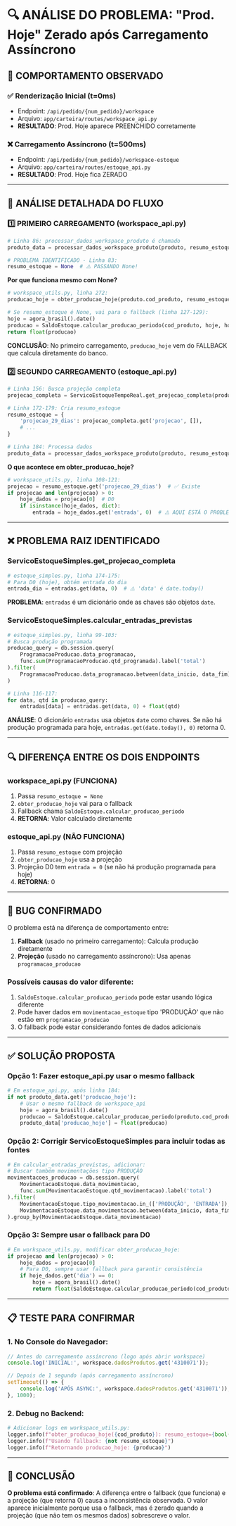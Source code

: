 # 🔍 ANÁLISE DO PROBLEMA: "Prod. Hoje" Zerado após Carregamento Assíncrono

## 🎯 COMPORTAMENTO OBSERVADO

### ✅ Renderização Inicial (t=0ms)
- Endpoint: `/api/pedido/{num_pedido}/workspace`
- Arquivo: `app/carteira/routes/workspace_api.py`
- **RESULTADO**: Prod. Hoje aparece PREENCHIDO corretamente

### ❌ Carregamento Assíncrono (t=500ms)
- Endpoint: `/api/pedido/{num_pedido}/workspace-estoque`
- Arquivo: `app/carteira/routes/estoque_api.py`
- **RESULTADO**: Prod. Hoje fica ZERADO

---

## 🔬 ANÁLISE DETALHADA DO FLUXO

### 1️⃣ PRIMEIRO CARREGAMENTO (workspace_api.py)
```python
# Linha 86: processar_dados_workspace_produto é chamado
produto_data = processar_dados_workspace_produto(produto, resumo_estoque)

# PROBLEMA IDENTIFICADO - Linha 83:
resumo_estoque = None  # ⚠️ PASSANDO None!
```

**Por que funciona mesmo com None?**
```python
# workspace_utils.py, linha 272:
producao_hoje = obter_producao_hoje(produto.cod_produto, resumo_estoque)

# Se resumo_estoque é None, vai para o fallback (linha 127-129):
hoje = agora_brasil().date()
producao = SaldoEstoque.calcular_producao_periodo(cod_produto, hoje, hoje)
return float(producao)
```

**CONCLUSÃO**: No primeiro carregamento, `producao_hoje` vem do FALLBACK que calcula diretamente do banco.

### 2️⃣ SEGUNDO CARREGAMENTO (estoque_api.py)
```python
# Linha 156: Busca projeção completa
projecao_completa = ServicoEstoqueTempoReal.get_projecao_completa(produto.cod_produto, dias=28)

# Linha 172-179: Cria resumo_estoque
resumo_estoque = {
    'projecao_29_dias': projecao_completa.get('projecao', []),
    # ...
}

# Linha 184: Processa dados
produto_data = processar_dados_workspace_produto(produto, resumo_estoque)
```

**O que acontece em obter_producao_hoje?**
```python
# workspace_utils.py, linha 108-121:
projecao = resumo_estoque.get('projecao_29_dias')  # ✅ Existe
if projecao and len(projecao) > 0:
    hoje_dados = projecao[0]  # D0
    if isinstance(hoje_dados, dict):
        entrada = hoje_dados.get('entrada', 0)  # ⚠️ AQUI ESTÁ O PROBLEMA!
```

---

## ❌ PROBLEMA RAIZ IDENTIFICADO

### ServicoEstoqueSimples.get_projecao_completa

```python
# estoque_simples.py, linha 174-175:
# Para D0 (hoje), obtém entrada do dia
entrada_dia = entradas.get(data, 0)  # ⚠️ 'data' é date.today()
```

**PROBLEMA**: `entradas` é um dicionário onde as chaves são objetos `date`.

### ServicoEstoqueSimples.calcular_entradas_previstas

```python
# estoque_simples.py, linha 99-103:
# Busca produção programada
producao_query = db.session.query(
    ProgramacaoProducao.data_programacao,
    func.sum(ProgramacaoProducao.qtd_programada).label('total')
).filter(
    ProgramacaoProducao.data_programacao.between(data_inicio, data_fim)
)

# Linha 116-117:
for data, qtd in producao_query:
    entradas[data] = entradas.get(data, 0) + float(qtd)
```

**ANÁLISE**: O dicionário `entradas` usa objetos `date` como chaves. Se não há produção programada para hoje, `entradas.get(date.today(), 0)` retorna 0.

---

## 🔍 DIFERENÇA ENTRE OS DOIS ENDPOINTS

### workspace_api.py (FUNCIONA)
1. Passa `resumo_estoque = None`
2. `obter_producao_hoje` vai para o fallback
3. Fallback chama `SaldoEstoque.calcular_producao_periodo`
4. **RETORNA**: Valor calculado diretamente

### estoque_api.py (NÃO FUNCIONA)
1. Passa `resumo_estoque` com projeção
2. `obter_producao_hoje` usa a projeção
3. Projeção D0 tem `entrada = 0` (se não há produção programada para hoje)
4. **RETORNA**: 0

---

## 🐛 BUG CONFIRMADO

O problema está na diferença de comportamento entre:
1. **Fallback** (usado no primeiro carregamento): Calcula produção diretamente
2. **Projeção** (usado no carregamento assíncrono): Usa apenas `programacao_producao` 

### Possíveis causas do valor diferente:
1. `SaldoEstoque.calcular_producao_periodo` pode estar usando lógica diferente
2. Pode haver dados em `movimentacao_estoque` tipo 'PRODUÇÃO' que não estão em `programacao_producao`
3. O fallback pode estar considerando fontes de dados adicionais

---

## ✅ SOLUÇÃO PROPOSTA

### Opção 1: Fazer estoque_api.py usar o mesmo fallback
```python
# Em estoque_api.py, após linha 184:
if not produto_data.get('producao_hoje'):
    # Usar o mesmo fallback do workspace_api
    hoje = agora_brasil().date()
    producao = SaldoEstoque.calcular_producao_periodo(produto.cod_produto, hoje, hoje)
    produto_data['producao_hoje'] = float(producao)
```

### Opção 2: Corrigir ServicoEstoqueSimples para incluir todas as fontes
```python
# Em calcular_entradas_previstas, adicionar:
# Buscar também movimentações tipo PRODUÇÃO
movimentacoes_producao = db.session.query(
    MovimentacaoEstoque.data_movimentacao,
    func.sum(MovimentacaoEstoque.qtd_movimentacao).label('total')
).filter(
    MovimentacaoEstoque.tipo_movimentacao.in_(['PRODUÇÃO', 'ENTRADA']),
    MovimentacaoEstoque.data_movimentacao.between(data_inicio, data_fim)
).group_by(MovimentacaoEstoque.data_movimentacao)
```

### Opção 3: Sempre usar o fallback para D0
```python
# Em workspace_utils.py, modificar obter_producao_hoje:
if projecao and len(projecao) > 0:
    hoje_dados = projecao[0]
    # Para D0, sempre usar fallback para garantir consistência
    if hoje_dados.get('dia') == 0:
        hoje = agora_brasil().date()
        return float(SaldoEstoque.calcular_producao_periodo(cod_produto, hoje, hoje))
```

---

## 📋 TESTE PARA CONFIRMAR

### 1. No Console do Navegador:
```javascript
// Antes do carregamento assíncrono (logo após abrir workspace)
console.log('INICIAL:', workspace.dadosProdutos.get('4310071'));

// Depois de 1 segundo (após carregamento assíncrono)
setTimeout(() => {
    console.log('APÓS ASYNC:', workspace.dadosProdutos.get('4310071'));
}, 1000);
```

### 2. Debug no Backend:
```python
# Adicionar logs em workspace_utils.py:
logger.info(f"obter_producao_hoje({cod_produto}): resumo_estoque={bool(resumo_estoque)}")
logger.info(f"Usando fallback: {not resumo_estoque}")
logger.info(f"Retornando producao_hoje: {producao}")
```

---

## 🎯 CONCLUSÃO

**O problema está confirmado**: A diferença entre o fallback (que funciona) e a projeção (que retorna 0) causa a inconsistência observada. O valor aparece inicialmente porque usa o fallback, mas é zerado quando a projeção (que não tem os mesmos dados) sobrescreve o valor.